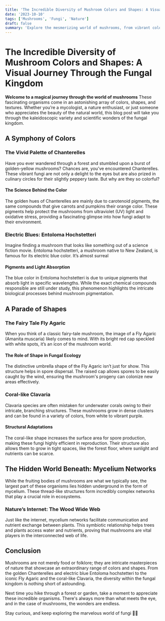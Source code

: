 ```yaml
---
title: 'The Incredible Diversity of Mushroom Colors and Shapes: A Visual Journey Through the Fungal Kingdom'
date: '2023-10-10'
tags: ['Mushrooms', 'Fungi', 'Nature']
draft: false
summary: 'Explore the mesmerizing world of mushrooms, from vibrant colors to unique shapes, and discover the science behind their incredible diversity.'
---
```


# The Incredible Diversity of Mushroom Colors and Shapes: A Visual Journey Through the Fungal Kingdom

**Welcome to a magical journey through the world of mushrooms** These fascinating organisms come in an astonishing array of colors, shapes, and textures. Whether you’re a mycologist, a nature enthusiast, or just someone who appreciates the beauty of the natural world, this blog post will take you through the kaleidoscopic variety and scientific wonders of the fungal kingdom.

## A Symphony of Colors

### The Vivid Palette of Chanterelles

Have you ever wandered through a forest and stumbled upon a burst of golden-yellow mushrooms? Chances are, you’ve encountered Chanterelles. These vibrant fungi are not only a delight to the eyes but are also prized in culinary circles for their slightly peppery taste. But why are they so colorful?

#### The Science Behind the Color

The golden hues of Chanterelles are mainly due to carotenoid pigments, the same compounds that give carrots and pumpkins their orange color. These pigments help protect the mushrooms from ultraviolet (UV) light and oxidative stress, providing a fascinating glimpse into how fungi adapt to their environment.

### Electric Blues: Entoloma Hochstetteri

Imagine finding a mushroom that looks like something out of a science fiction movie. Entoloma hochstetteri, a mushroom native to New Zealand, is famous for its electric blue color. It’s almost surreal

#### Pigments and Light Absorption

The blue color in Entoloma hochstetteri is due to unique pigments that absorb light in specific wavelengths. While the exact chemical compounds responsible are still under study, this phenomenon highlights the intricate biological processes behind mushroom pigmentation.

## A Parade of Shapes

### The Fairy Tale Fly Agaric

When you think of a classic fairy-tale mushroom, the image of a Fly Agaric (Amanita muscaria) likely comes to mind. With its bright red cap speckled with white spots, it’s an icon of the mushroom world.

#### The Role of Shape in Fungal Ecology

The distinctive umbrella shape of the Fly Agaric isn’t just for show. This structure helps in spore dispersal. The raised cap allows spores to be easily caught by the wind, ensuring the mushroom's progeny can colonize new areas effectively.

### Coral-like Clavaria

Clavaria species are often mistaken for underwater corals owing to their intricate, branching structures. These mushrooms grow in dense clusters and can be found in a variety of colors, from white to vibrant purple.

#### Structural Adaptations

The coral-like shape increases the surface area for spore production, making these fungi highly efficient in reproduction. Their structure also allows them to grow in tight spaces, like the forest floor, where sunlight and nutrients can be scarce.

## The Hidden World Beneath: Mycelium Networks

While the fruiting bodies of mushrooms are what we typically see, the largest part of these organisms lies hidden underground in the form of mycelium. These thread-like structures form incredibly complex networks that play a crucial role in ecosystems.

### Nature’s Internet: The Wood Wide Web

Just like the internet, mycelium networks facilitate communication and nutrient exchange between plants. This symbiotic relationship helps trees and plants access water and nutrients, proving that mushrooms are vital players in the interconnected web of life.

## Conclusion

Mushrooms are not merely food or folklore; they are intricate masterpieces of nature that showcase an extraordinary range of colors and shapes. From the golden Chanterelles and electric blue Entoloma hochstetteri to the iconic Fly Agaric and the coral-like Clavaria, the diversity within the fungal kingdom is nothing short of astounding.

Next time you hike through a forest or garden, take a moment to appreciate these incredible organisms. There's always more than what meets the eye, and in the case of mushrooms, the wonders are endless.

Stay curious, and keep exploring the marvelous world of fungi 🍄🌈